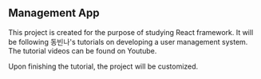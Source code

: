 ## Management App
This project is created for the purpose of studying React framework. 
It will be following 동빈나's tutorials on developing a user management system. 
The tutorial videos can be found on Youtube.

Upon finishing the tutorial, the project will be customized.